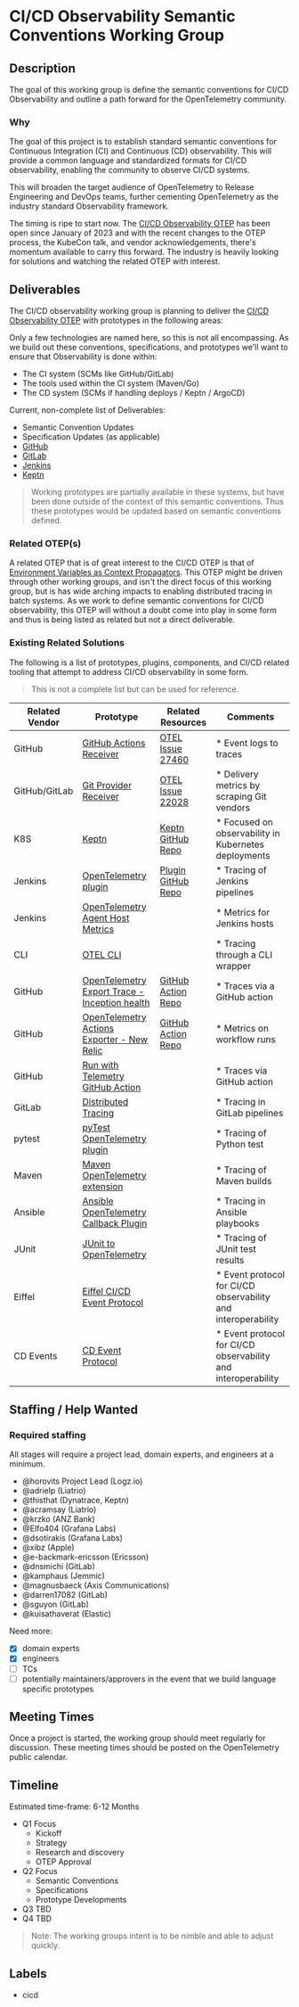 # CI/CD Observability Semantic Conventions Working Group

## Description

The goal of this working group is define the semantic conventions for CI/CD Observability and outline 
a path forward for the OpenTelemetry community. 

### Why

The goal of this project is to establish standard semantic conventions for Continuous
Integration (CI) and Continuous (CD) observability. This will provide a common language
and standardized formats for CI/CD observability, enabling the community to observe CI/CD systems.

This will broaden the target audience of OpenTelemetry to Release Engineering and DevOps teams,
further cementing OpenTelemetry as the industry standard Observability framework.

The timing is ripe to start now. The [CI/CD Observability OTEP](https://github.com/open-telemetry/oteps/pull/223/files)
has been open since January of 2023 and with the recent changes to the OTEP process, the KubeCon talk, and vendor acknowledgements, there's momentum available to carry this forward. The industry 
is heavily looking for solutions and watching the related OTEP with interest.

## Deliverables

The CI/CD observability working group is planning to deliver the [CI/CD Observability OTEP](https://github.com/open-telemetry/oteps/pull/223/files) with prototypes in the following areas:

Only a few technologies are named here, so this is not all encompassing. As we build out these conventions, specifications, and prototypes we'll want to ensure that Observability is done within:

* The CI system (SCMs like GitHub/GitLab)
* The tools used within the CI system (Maven/Go)
* The CD system (SCMs if handling deploys / Keptn / ArgoCD)

Current, non-complete list of Deliverables:

* Semantic Convention Updates
* Specification Updates (as applicable)
* [GitHub](https://github.com)
* [GitLab](https://gitlab.com)
* [Jenkins](https://www.jenkins.io/)
* [Keptn](https://lifecycle.keptn.sh/)

> Working prototypes are partially available in these systems, but have been done outside of the context of this semantic conventions. Thus these prototypes would be updated based on semantic conventions defined.

### Related OTEP(s)

A related OTEP that is of great interest to the CI/CD OTEP is that of [Environment Variables as Context Propagators](https://github.com/open-telemetry/opentelemetry-specification/issues/740).
This OTEP might be driven through other working groups, and isn't the direct focus of this working group, but is has wide arching impacts to enabling distributed tracing in batch systems. 
As we work to define semantic conventions for CI/CD observability, this OTEP will without a doubt come into play in some form and thus is being listed as related but not a direct deliverable.


### Existing Related Solutions

The following is a list of prototypes, plugins, components, and CI/CD related tooling that attempt to address CI/CD observability in some form. 

> This is not a complete list but can be used for reference.

| Related Vendor | Prototype                                                                                                                                                   | Related Resources                                                                                  | Comments                                                      |
|----------------|-------------------------------------------------------------------------------------------------------------------------------------------------------------|----------------------------------------------------------------------------------------------------|---------------------------------------------------------------|
| GitHub         | [GitHub Actions Receiver](https://github.com/krzko/opentelemetry-collector-contrib/tree/feat-add-githubactionseventreceiver/receiver/githubactionsreceiver) | [OTEL Issue 27460](https://github.com/open-telemetry/opentelemetry-collector-contrib/issues/27460) | * Event logs to traces                                        |
| GitHub/GitLab  | [Git Provider Receiver](https://github.com/liatrio/liatrio-otel-collector/tree/main/receiver/gitproviderreceiver)                                           | [OTEL Issue 22028](https://github.com/open-telemetry/opentelemetry-collector-contrib/issues/22028) | * Delivery metrics by scraping Git vendors                    |
| K8S            | [Keptn](https://lifecycle.keptn.sh/)                                                                                                                        | [Keptn GitHub Repo](https://github.com/keptn/lifecycle-toolkit)                                    | * Focused on observability in Kubernetes deployments          |
| Jenkins        | [OpenTelemetry plugin](https://plugins.jenkins.io/opentelemetry/)                                                                                           | [Plugin GitHub Repo](https://github.com/jenkinsci/opentelemetry-plugin)                            | * Tracing of Jenkins pipelines                                |
| Jenkins        | [OpenTelemetry Agent Host Metrics](https://plugins.jenkins.io/opentelemetry-agent-metrics/)                                                                 |                                                                                                    | * Metrics for Jenkins hosts                                   |
| CLI            | [OTEL CLI](https://github.com/equinix-labs/otel-cli)                                                                                                        |                                                                                                    | * Tracing through a CLI wrapper                               |
| GitHub         | [OpenTelemetry Export Trace - Inception health](https://github.com/marketplace/actions/opentelemetry-export-trace)                                          | [GitHub Action Repo](https://github.com/inception-health/otel-export-trace-action)                 | * Traces via a GitHub action                                  |
| GitHub         | [OpenTelemetry Actions Exporter - New Relic](https://github.com/marketplace/actions/new-relic-opentelemetry-github-actions-exporter)                        | [GitHub Action Repo](https://github.com/newrelic-experimental/gha-new-relic-exporter)              | * Metrics on workflow runs                                    |
| GitHub         | [Run with Telemetry GitHub Action](https://github.com/krzko/run-with-telemetry)                                                                             |                                                                                                    | * Traces via GitHub action                                    |
| GitLab         | [Distributed Tracing](https://docs.gitlab.com/ee/operations/tracing.html)                                                                                   |                                                                                                    | * Tracing in GitLab pipelines                                 |
| pytest         | [pyTest OpenTelemetry plugin](https://pypi.org/project/pytest-otel/)                                                                                        |                                                                                                    | * Tracing of Python test                                      |
| Maven          | [Maven OpenTelemetry extension](https://github.com/open-telemetry/opentelemetry-java-contrib/blob/main/maven-extension/README.md)                           |                                                                                                    | * Tracing of Maven builds                                     |
| Ansible        | [Ansible OpenTelemetry Callback Plugin](https://docs.ansible.com/ansible/latest/collections/community/general/opentelemetry_callback.html)                  |                                                                                                    | * Tracing in Ansible playbooks                                |
| JUnit          | [JUnit to OpenTelemetry](https://github.com/mdelapenya/junit2otlp)                                                                                          |                                                                                                    | * Tracing of JUnit test results                               |
| Eiffel         | [Eiffel CI/CD Event Protocol](https://eiffel-community.github.io/)                                                                                          |                                                                                                    | * Event protocol for CI/CD observability and interoperability |
| CD Events      | [CD Event Protocol](https://cdevents.dev/)                                                                                                                  |                                                                                                    | * Event protocol for CI/CD observability and interoperability |


## Staffing / Help Wanted

### Required staffing

All stages will require a project lead, domain experts, and engineers at a minimum. 

* @horovits Project Lead (Logz.io)
* @adrielp (Liatrio)
* @thisthat (Dynatrace, Keptn)
* @acramsay (Liatrio)
* @krzko (ANZ Bank)
* @Elfo404 (Grafana Labs)
* @dsotirakis (Grafana Labs)
* @xibz (Apple)
* @e-backmark-ericsson (Ericsson)
* @dnsmichi (GitLab)
* @kamphaus (Jemmic)
* @magnusbaeck (Axis Communications)
* @darren17082 (GitLab)
* @sguyon (GitLab)
* @kuisathaverat (Elastic)

Need more:

- [x] domain experts
- [x] engineers
- [ ] TCs 
- [ ] potentially maintainers/approvers in the event that we build language specific prototypes

## Meeting Times

Once a project is started, the working group should meet regularly for discussion. These meeting times should be posted on the OpenTelemetry public calendar.

## Timeline

Estimated time-frame: 6-12 Months

* Q1 Focus
    * Kickoff
    * Strategy
    * Research and discovery
    * OTEP Approval
* Q2 Focus
    * Semantic Conventions
    * Specifications
    * Prototype Developments
* Q3 TBD
* Q4 TBD

> Note: The working groups intent is to be nimble and able to adjust quickly.

## Labels

* cicd
